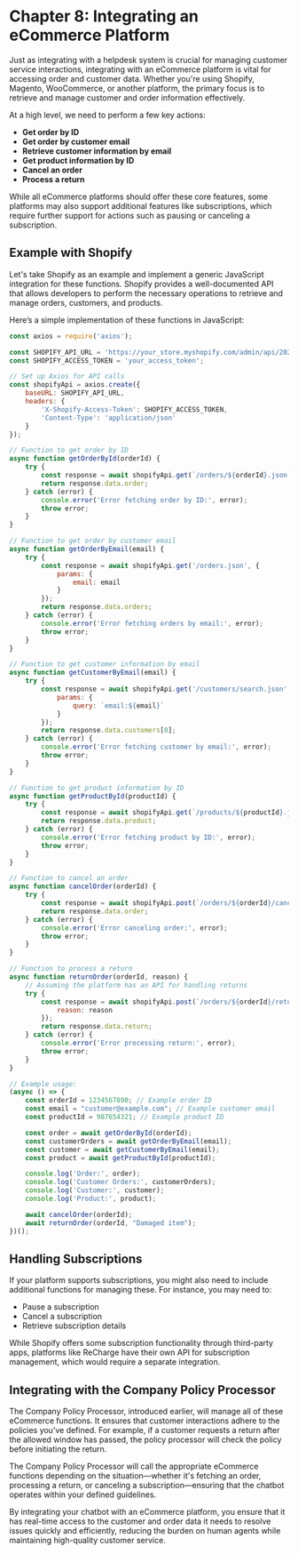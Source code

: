 # Chapter 8: Integrating an eCommerce Platform

Just as integrating with a helpdesk system is crucial for managing customer service interactions, integrating with an eCommerce platform is vital for accessing order and customer data. Whether you're using Shopify, Magento, WooCommerce, or another platform, the primary focus is to retrieve and manage customer and order information effectively.

At a high level, we need to perform a few key actions:

* **Get order by ID**  
* **Get order by customer email**  
* **Retrieve customer information by email**  
* **Get product information by ID**  
* **Cancel an order**  
* **Process a return**

While all eCommerce platforms should offer these core features, some platforms may also support additional features like subscriptions, which require further support for actions such as pausing or canceling a subscription.

## Example with Shopify

Let's take Shopify as an example and implement a generic JavaScript integration for these functions. Shopify provides a well-documented API that allows developers to perform the necessary operations to retrieve and manage orders, customers, and products.

Here’s a simple implementation of these functions in JavaScript:

```JavaScript
const axios = require('axios');

const SHOPIFY_API_URL = 'https://your_store.myshopify.com/admin/api/2023-07';  
const SHOPIFY_ACCESS_TOKEN = 'your_access_token';

// Set up Axios for API calls  
const shopifyApi = axios.create({  
    baseURL: SHOPIFY_API_URL,  
    headers: {  
        'X-Shopify-Access-Token': SHOPIFY_ACCESS_TOKEN,  
        'Content-Type': 'application/json'  
    }  
});

// Function to get order by ID  
async function getOrderById(orderId) {  
    try {  
        const response = await shopifyApi.get(`/orders/${orderId}.json`);  
        return response.data.order;  
    } catch (error) {  
        console.error('Error fetching order by ID:', error);  
        throw error;  
    }  
}

// Function to get order by customer email  
async function getOrderByEmail(email) {  
    try {  
        const response = await shopifyApi.get('/orders.json', {  
            params: {  
                email: email  
            }  
        });  
        return response.data.orders;  
    } catch (error) {  
        console.error('Error fetching orders by email:', error);  
        throw error;  
    }  
}

// Function to get customer information by email  
async function getCustomerByEmail(email) {  
    try {  
        const response = await shopifyApi.get('/customers/search.json', {  
            params: {  
                query: `email:${email}`  
            }  
        });  
        return response.data.customers[0];  
    } catch (error) {  
        console.error('Error fetching customer by email:', error);  
        throw error;  
    }  
}

// Function to get product information by ID  
async function getProductById(productId) {  
    try {  
        const response = await shopifyApi.get(`/products/${productId}.json`);  
        return response.data.product;  
    } catch (error) {  
        console.error('Error fetching product by ID:', error);  
        throw error;  
    }  
}

// Function to cancel an order  
async function cancelOrder(orderId) {  
    try {  
        const response = await shopifyApi.post(`/orders/${orderId}/cancel.json`);  
        return response.data.order;  
    } catch (error) {  
        console.error('Error canceling order:', error);  
        throw error;  
    }  
}

// Function to process a return  
async function returnOrder(orderId, reason) {  
    // Assuming the platform has an API for handling returns  
    try {  
        const response = await shopifyApi.post(`/orders/${orderId}/return.json`, {  
            reason: reason  
        });  
        return response.data.return;  
    } catch (error) {   
        console.error('Error processing return:', error);  
        throw error;  
    }  
}

// Example usage:  
(async () => {  
    const orderId = 1234567890; // Example order ID  
    const email = "customer@example.com"; // Example customer email  
    const productId = 987654321; // Example product ID

    const order = await getOrderById(orderId);  
    const customerOrders = await getOrderByEmail(email);  
    const customer = await getCustomerByEmail(email);  
    const product = await getProductById(productId);

    console.log('Order:', order);  
    console.log('Customer Orders:', customerOrders);  
    console.log('Customer:', customer);  
    console.log('Product:', product);

    await cancelOrder(orderId);  
    await returnOrder(orderId, "Damaged item");  
})();
```

## Handling Subscriptions

If your platform supports subscriptions, you might also need to include additional functions for managing these. For instance, you may need to:

* Pause a subscription  
* Cancel a subscription  
* Retrieve subscription details

While Shopify offers some subscription functionality through third-party apps, platforms like ReCharge have their own API for subscription management, which would require a separate integration.

## Integrating with the Company Policy Processor

The Company Policy Processor, introduced earlier, will manage all of these eCommerce functions. It ensures that customer interactions adhere to the policies you’ve defined. For example, if a customer requests a return after the allowed window has passed, the policy processor will check the policy before initiating the return.

The Company Policy Processor will call the appropriate eCommerce functions depending on the situation—whether it's fetching an order, processing a return, or canceling a subscription—ensuring that the chatbot operates within your defined guidelines.

By integrating your chatbot with an eCommerce platform, you ensure that it has real-time access to the customer and order data it needs to resolve issues quickly and efficiently, reducing the burden on human agents while maintaining high-quality customer service.
